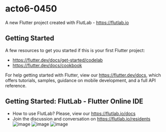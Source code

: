# acto6-0450

A new Flutter project created with FlutLab - https://flutlab.io

## Getting Started

A few resources to get you started if this is your first Flutter project:

- https://flutter.dev/docs/get-started/codelab
- https://flutter.dev/docs/cookbook

For help getting started with Flutter, view our
https://flutter.dev/docs, which offers tutorials,
samples, guidance on mobile development, and a full API reference.

## Getting Started: FlutLab - Flutter Online IDE

- How to use FlutLab? Please, view our https://flutlab.io/docs
- Join the discussion and conversation on https://flutlab.io/residents
![image](https://github.com/jctorres10/act6-0450/assets/143548160/15e797e2-3013-41b3-89f5-8b797d36bc6b)
![image](https://github.com/jctorres10/act6-0450/assets/143548160/a326eae8-38ab-4046-b3c5-cfe601b39cd1)
![image](https://github.com/jctorres10/act6-0450/assets/143548160/dda0e863-6d37-48a5-9d32-ea07a2d6da01)
